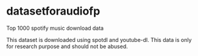 # datasetforaudiofp
Top 1000 spotify music download data

This dataset is downloaded using spotdl and youtube-dl. This data is only for research purpose and should not be abused.
